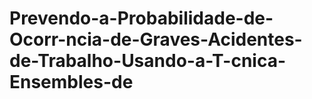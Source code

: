 # Prevendo-a-Probabilidade-de-Ocorr-ncia-de-Graves-Acidentes-de-Trabalho-Usando-a-T-cnica-Ensembles-de
